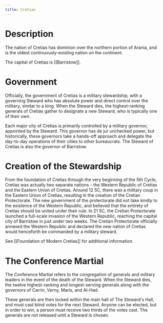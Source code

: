 ```yaml
---
title: Cretias
---
```

# Description
The nation of Cretias has dominion over the northern portion of Arania, and is the oldest continuously-existing nation on the continent. 

The capital of Cretias is [[Barristow]]. 

# Government
Officially, the government of Cretias is a military stewardship, with a governing Steward who has absolute power and direct control over the military, similar to a king. When the Steward dies, the highest-ranking generals of Cretias gather to designate a new Steward, who is typically one of their own. 

Each major city of Cretias is primarily controlled by a military governor, appointed by the Steward. This governor has de jur unchecked power, but historically, these governors take a hands-off approach and delegate the day-to-day operations of their cities to other bureaucrats. The Steward of Cretias is also the governor of Barristow.

# Creation of the Stewardship
From the foundation of Cretias through the very beginning of the 5th Cycle, Cretias was actually two separate nations - the Western Republic of Cretias and the Eastern Union of Cretias. Around 12 5C, there was a military coup in the Eastern Union of Cretias, resulting in the creation of the Cretian Protectorate. The new government of the protectorate did not take kindly to the existence of the Western Republic, and believed that the entirety of Cretias should be united under their rule. In 21 5C, the Cretian Protectorate launched a full-scale invasion of the Western Republic, reaching the capital city of Barristow in just under two weeks. The Cretian Protectorate officially annexed the Western Republic and declared the new nation of Cretias would henceforth be commanded by a military steward. 

See [[Foundation of Modern Cretias]] for additional information.

# The Conference Martial
The Conference Martial refers to the congregation of generals and military leaders in the event of the death of the Steward. When the Steward dies, the twelve highest-ranking and longest-serving generals along with the governors of Carrin, Verny, Maris, and Al-Had.

These generals are then locked within the main hall of The Steward's Hall, and must cast blind votes for the next Steward. Anyone can be elected, but in order to win, a person must receive two thirds of the votes cast. The generals are not released until a Steward is chosen.